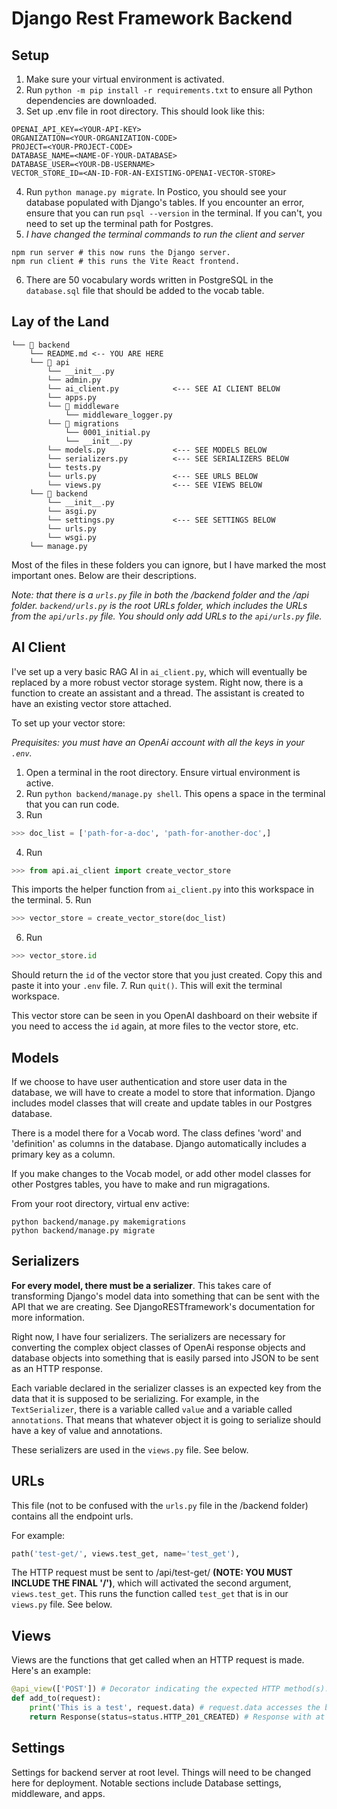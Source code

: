 # Django Rest Framework Backend

## Setup
1. Make sure your virtual environment is activated.
2. Run `python -m pip install -r requirements.txt` to ensure all Python dependencies are downloaded.
3. Set up .env file in root directory. This should look like this:
```
OPENAI_API_KEY=<YOUR-API-KEY>
ORGANIZATION=<YOUR-ORGANIZATION-CODE>
PROJECT=<YOUR-PROJECT-CODE>
DATABASE_NAME=<NAME-OF-YOUR-DATABASE>
DATABASE_USER=<YOUR-DB-USERNAME>
VECTOR_STORE_ID=<AN-ID-FOR-AN-EXISTING-OPENAI-VECTOR-STORE>
```
4. Run `python manage.py migrate`. In Postico, you should see your database populated with Django's tables. If you encounter an error, ensure that you can run `psql --version` in the terminal. If you can't, you need to set up the terminal path for Postgres.
5. _I have changed the terminal commands to run the client and server_
```
npm run server # this now runs the Django server.
npm run client # this runs the Vite React frontend.
```
6. There are 50 vocabulary words written in PostgreSQL in the `database.sql` file that should be added to the vocab table. 

## Lay of the Land
```
└── 📁 backend
    └── README.md <-- YOU ARE HERE 
    └── 📁 api
        └── __init__.py
        └── admin.py
        └── ai_client.py            <--- SEE AI CLIENT BELOW
        └── apps.py
        └── 📁 middleware
            └── middleware_logger.py
        └── 📁 migrations
            └── 0001_initial.py
            └── __init__.py
        └── models.py               <--- SEE MODELS BELOW
        └── serializers.py          <--- SEE SERIALIZERS BELOW
        └── tests.py
        └── urls.py                 <--- SEE URLS BELOW
        └── views.py                <--- SEE VIEWS BELOW
    └── 📁 backend
        └── __init__.py
        └── asgi.py
        └── settings.py             <--- SEE SETTINGS BELOW
        └── urls.py
        └── wsgi.py
    └── manage.py
```


Most of the files in these folders you can ignore, but I have marked the most important ones. Below are their descriptions. 

*Note: that there is a `urls.py` file in both the /backend folder and the /api folder. `backend/urls.py` is the root URLs folder, which includes the URLs from the `api/urls.py` file. You should only add URLs to the `api/urls.py` file.*


## AI Client
I've set up a very basic RAG AI in `ai_client.py`, which will eventually be replaced by a more robust vector storage system. Right now, there is a function to create an assistant and a thread. The assistant is created to have an existing vector store attached.

To set up your vector store: 

*Prequisites: you must have an OpenAi account with all the keys in your `.env`.*

1. Open a terminal in the root directory. Ensure virtual environment is active.
2. Run `python backend/manage.py shell`. This opens a space in the terminal that you can run code.
3. Run 
```python
>>> doc_list = ['path-for-a-doc', 'path-for-another-doc',]
```
4. Run
```python
>>> from api.ai_client import create_vector_store
```
This imports the helper function from `ai_client.py` into this workspace in the terminal.
5. Run 
```python
>>> vector_store = create_vector_store(doc_list)
```
6. Run 
```python
>>> vector_store.id
```
Should return the `id` of the vector store that you just created. Copy this and paste it into your `.env` file. 
7. Run `quit()`. This will exit the terminal workspace. 

This vector store can be seen in you OpenAI dashboard on their website if you need to access the `id` again, at more files to the vector store, etc. 

## Models
If we choose to have user authentication and store user data in the database, we will have to create a model to store that information. Django includes model classes that will create and update tables in our Postgres database. 

There is a model there for a Vocab word. The class defines 'word' and 'definition' as columns in the database. Django automatically includes a primary key as a column. 

If you make changes to the Vocab model, or add other model classes for other Postgres tables, you have to make and run migragations. 

From your root directory, virtual env active:

```
python backend/manage.py makemigrations
python backend/manage.py migrate
```

## Serializers
**For every model, there must be a serializer**. This takes care of transforming Django's model data into something that can be sent with the API that we are creating. See DjangoRESTframework's documentation for more information.

Right now, I have four serializers. The serializers are necessary for converting the complex object classes of OpenAi response objects and database objects into something that is easily parsed into JSON to be sent as an HTTP response. 

Each variable declared in the serializer classes is an expected key from the data that it is supposed to be serializing. For example, in the `TextSerializer`, there is a variable called `value` and a variable called `annotations`. That means that whatever object it is going to serialize should have a key of value and annotations. 

These serializers are used in the `views.py` file. See below.

## URLs
This file (not to be confused with the `urls.py` file in the /backend folder) contains all the endpoint urls.

For example:
```python
path('test-get/', views.test_get, name='test_get'),
```

The HTTP request must be sent to /api/test-get/ **(NOTE: YOU MUST INCLUDE THE FINAL '/')**, which will activated the second argument, `views.test_get`. This runs the function called `test_get` that is in our `views.py` file. See below. 

## Views
Views are the functions that get called when an HTTP request is made. Here's an example: 

```python
@api_view(['POST']) # Decorator indicating the expected HTTP method(s).
def add_to(request):
    print('This is a test', request.data) # request.data accesses the body of data sent by frontend
    return Response(status=status.HTTP_201_CREATED) # Response with at status of 201 Created
```




## Settings
Settings for backend server at root level. Things will need to be changed here for deployment. Notable sections include Database settings, middleware, and apps. 